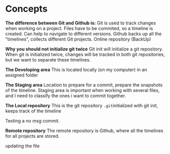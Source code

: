 # Concepts 

**The difference between Git and Github is:** 
Git is used to track changes when working on a project. Files have to be commited, so a timeline is created. Can help to navigate to different versions. 
Github backs up all the "timelines", collects different Git projects. Online repository (BackUp)

**Why you should not initialize git twice** 
Git init will initialize a git repository. When git is initialized twice, changes will be tracked in both git repositories, but we want to separate these timelines. 

**The Developing area**
This is located locally (on my computer) in an assigned folder 

**The Staging area**
Location to prepare for a commit, prepare the snapshots of the timeline. Staging area is important when working with several files, and I need to classify the ones i want to commit together.

**The Local repository** 
This is the git repository `.git`initialized with git init, keeps track of the timeline 

Testing a no msg commit. 


**Remote repository**
The remote repository is Github, where all the timelines for all projects are stored.

updating the file